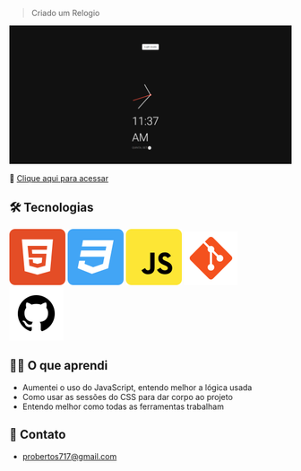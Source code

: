 > Criado um Relogio

![preview](./.github/preview.png)

🔗  [Clique aqui para acessar](https://prdsilva80.github.io/relogio/)

## 🛠️ Tecnologias

![preview](./.github/html5.svg) ![preview](./.github/css3.svg) ![preview](./.github/javascript.svg) ![preview](./.github/git.svg) ![preview](./.github/github.svg)

## 👨‍🎓 O que aprendi

- Aumentei o uso do JavaScript, entendo melhor a lógica usada
- Como usar as sessões do CSS para dar corpo ao projeto
- Entendo melhor como todas as ferramentas trabalham

## 📧 Contato

- probertos717@gmail.com